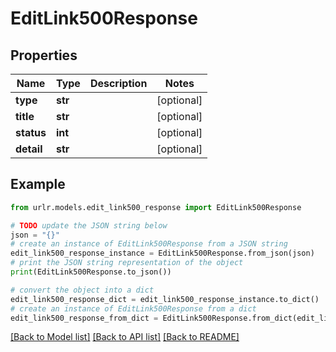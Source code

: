 # EditLink500Response


## Properties

Name | Type | Description | Notes
------------ | ------------- | ------------- | -------------
**type** | **str** |  | [optional] 
**title** | **str** |  | [optional] 
**status** | **int** |  | [optional] 
**detail** | **str** |  | [optional] 

## Example

```python
from urlr.models.edit_link500_response import EditLink500Response

# TODO update the JSON string below
json = "{}"
# create an instance of EditLink500Response from a JSON string
edit_link500_response_instance = EditLink500Response.from_json(json)
# print the JSON string representation of the object
print(EditLink500Response.to_json())

# convert the object into a dict
edit_link500_response_dict = edit_link500_response_instance.to_dict()
# create an instance of EditLink500Response from a dict
edit_link500_response_from_dict = EditLink500Response.from_dict(edit_link500_response_dict)
```
[[Back to Model list]](../README.md#documentation-for-models) [[Back to API list]](../README.md#documentation-for-api-endpoints) [[Back to README]](../README.md)


